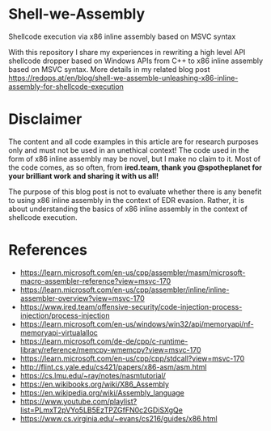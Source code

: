 # Shell-we-Assembly
Shellcode execution via x86 inline assembly based on MSVC syntax

With this repository I share my experiences in rewriting a high level API shellcode dropper based on Windows APIs from C++ to x86 inline assembly based on MSVC syntax.
More details in my related blog post https://redops.at/en/blog/shell-we-assemble-unleashing-x86-inline-assembly-for-shellcode-execution

# **Disclaimer**
The content and all code examples in this article are for research purposes only and must not be used in an unethical context! The code used in the form of x86 inline assembly may be novel, but I make no claim to it. Most of the code comes, as so often, from **ired.team, thank you @spotheplanet for your brilliant work and sharing it with us all!**

The purpose of this blog post is not to evaluate whether there is any benefit to using x86 inline assembly in the context of EDR evasion. Rather, it is about understanding the basics of x86 inline assembly in the context of shellcode execution.

# **References**
- https://learn.microsoft.com/en-us/cpp/assembler/masm/microsoft-macro-assembler-reference?view=msvc-170
- https://learn.microsoft.com/en-us/cpp/assembler/inline/inline-assembler-overview?view=msvc-170
- https://www.ired.team/offensive-security/code-injection-process-injection/process-injection
- https://learn.microsoft.com/en-us/windows/win32/api/memoryapi/nf-memoryapi-virtualalloc
- https://learn.microsoft.com/de-de/cpp/c-runtime-library/reference/memcpy-wmemcpy?view=msvc-170
- https://learn.microsoft.com/en-us/cpp/cpp/stdcall?view=msvc-170
- http://flint.cs.yale.edu/cs421/papers/x86-asm/asm.html
- https://cs.lmu.edu/~ray/notes/nasmtutorial/
- https://en.wikibooks.org/wiki/X86_Assembly
- https://en.wikipedia.org/wiki/Assembly_language
- https://www.youtube.com/playlist?list=PLmxT2pVYo5LB5EzTPZGfFN0c2GDiSXgQe
- https://www.cs.virginia.edu/~evans/cs216/guides/x86.html
